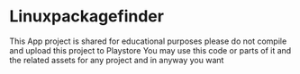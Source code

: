 # Linuxpackagefinder
This App project is shared for educational purposes 
please do not compile and upload this project to Playstore
You may use this code or parts of it and the related assets for any project and in anyway you want
